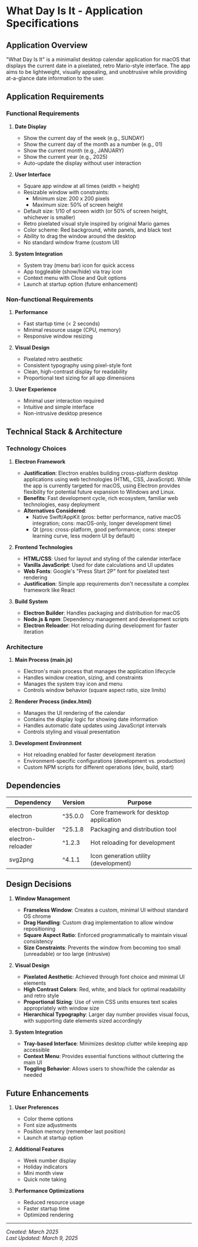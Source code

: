 # What Day Is It - Application Specifications

## Application Overview

"What Day Is It" is a minimalist desktop calendar application for macOS that displays the current date in a pixelated, retro Mario-style interface. The app aims to be lightweight, visually appealing, and unobtrusive while providing at-a-glance date information to the user.

## Application Requirements

### Functional Requirements

1. **Date Display**

   - Show the current day of the week (e.g., SUNDAY)
   - Show the current day of the month as a number (e.g., 01)
   - Show the current month (e.g., JANUARY)
   - Show the current year (e.g., 2025)
   - Auto-update the display without user interaction

2. **User Interface**

   - Square app window at all times (width = height)
   - Resizable window with constraints:
     - Minimum size: 200 x 200 pixels
     - Maximum size: 50% of screen height
   - Default size: 1/10 of screen width (or 50% of screen height, whichever is smaller)
   - Retro pixelated visual style inspired by original Mario games
   - Color scheme: Red background, white panels, and black text
   - Ability to drag the window around the desktop
   - No standard window frame (custom UI)

3. **System Integration**
   - System tray (menu bar) icon for quick access
   - App toggleable (show/hide) via tray icon
   - Context menu with Close and Quit options
   - Launch at startup option (future enhancement)

### Non-functional Requirements

1. **Performance**

   - Fast startup time (< 2 seconds)
   - Minimal resource usage (CPU, memory)
   - Responsive window resizing

2. **Visual Design**

   - Pixelated retro aesthetic
   - Consistent typography using pixel-style font
   - Clean, high-contrast display for readability
   - Proportional text sizing for all app dimensions

3. **User Experience**
   - Minimal user interaction required
   - Intuitive and simple interface
   - Non-intrusive desktop presence

## Technical Stack & Architecture

### Technology Choices

1. **Electron Framework**

   - **Justification**: Electron enables building cross-platform desktop applications using web technologies (HTML, CSS, JavaScript). While the app is currently targeted for macOS, using Electron provides flexibility for potential future expansion to Windows and Linux.
   - **Benefits**: Fast development cycle, rich ecosystem, familiar web technologies, easy deployment
   - **Alternatives Considered**:
     - Native Swift/AppKit (pros: better performance, native macOS integration; cons: macOS-only, longer development time)
     - Qt (pros: cross-platform, good performance; cons: steeper learning curve, less modern UI by default)

2. **Frontend Technologies**

   - **HTML/CSS**: Used for layout and styling of the calendar interface
   - **Vanilla JavaScript**: Used for date calculations and UI updates
   - **Web Fonts**: Google's "Press Start 2P" font for pixelated text rendering
   - **Justification**: Simple app requirements don't necessitate a complex framework like React

3. **Build System**
   - **Electron Builder**: Handles packaging and distribution for macOS
   - **Node.js & npm**: Dependency management and development scripts
   - **Electron Reloader**: Hot reloading during development for faster iteration

### Architecture

1. **Main Process (main.js)**

   - Electron's main process that manages the application lifecycle
   - Handles window creation, sizing, and constraints
   - Manages the system tray icon and menu
   - Controls window behavior (square aspect ratio, size limits)

2. **Renderer Process (index.html)**

   - Manages the UI rendering of the calendar
   - Contains the display logic for showing date information
   - Handles automatic date updates using JavaScript intervals
   - Controls styling and visual presentation

3. **Development Environment**
   - Hot reloading enabled for faster development iteration
   - Environment-specific configurations (development vs. production)
   - Custom NPM scripts for different operations (dev, build, start)

## Dependencies

| Dependency        | Version | Purpose                                |
| ----------------- | ------- | -------------------------------------- |
| electron          | ^35.0.0 | Core framework for desktop application |
| electron-builder  | ^25.1.8 | Packaging and distribution tool        |
| electron-reloader | ^1.2.3  | Hot reloading for development          |
| svg2png           | ^4.1.1  | Icon generation utility (development)  |

## Design Decisions

1. **Window Management**

   - **Frameless Window**: Creates a custom, minimal UI without standard OS chrome
   - **Drag Handling**: Custom drag implementation to allow window repositioning
   - **Square Aspect Ratio**: Enforced programmatically to maintain visual consistency
   - **Size Constraints**: Prevents the window from becoming too small (unreadable) or too large (intrusive)

2. **Visual Design**

   - **Pixelated Aesthetic**: Achieved through font choice and minimal UI elements
   - **High Contrast Colors**: Red, white, and black for optimal readability and retro style
   - **Proportional Sizing**: Use of vmin CSS units ensures text scales appropriately with window size
   - **Hierarchical Typography**: Larger day number provides visual focus, with supporting date elements sized accordingly

3. **System Integration**
   - **Tray-based Interface**: Minimizes desktop clutter while keeping app accessible
   - **Context Menu**: Provides essential functions without cluttering the main UI
   - **Toggling Behavior**: Allows users to show/hide the calendar as needed

## Future Enhancements

1. **User Preferences**

   - Color theme options
   - Font size adjustments
   - Position memory (remember last position)
   - Launch at startup option

2. **Additional Features**

   - Week number display
   - Holiday indicators
   - Mini month view
   - Quick note taking

3. **Performance Optimizations**
   - Reduced resource usage
   - Faster startup time
   - Optimized rendering

---

_Created: March 2025_  
_Last Updated: March 9, 2025_
